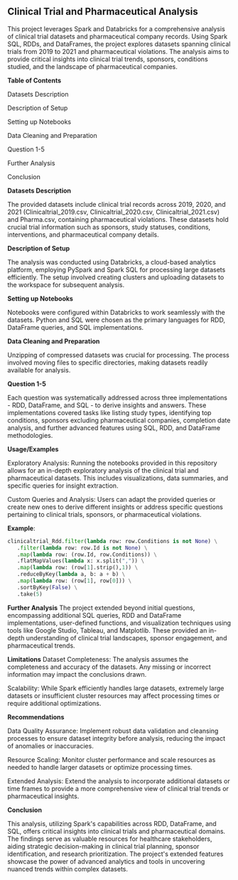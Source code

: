 
## Clinical Trial and Pharmaceutical Analysis

This project leverages Spark and Databricks for a comprehensive analysis of clinical trial datasets and pharmaceutical company records. Using Spark SQL, RDDs, and DataFrames, the project explores datasets spanning clinical trials from 2019 to 2021 and pharmaceutical violations. The analysis aims to provide critical insights into clinical trial trends, sponsors, conditions studied, and the landscape of pharmaceutical companies.

**Table of Contents**

Datasets Description

Description of Setup

Setting up Notebooks

Data Cleaning and Preparation

Question 1-5

Further Analysis

Conclusion

**Datasets Description**

The provided datasets include clinical trial records across 2019, 2020, and 2021 (Clinicaltrial_2019.csv, Clinicaltrial_2020.csv, Clinicaltrial_2021.csv) and Pharma.csv, containing pharmaceutical violations. These datasets hold crucial trial information such as sponsors, study statuses, conditions, interventions, and pharmaceutical company details.

**Description of Setup**

The analysis was conducted using Databricks, a cloud-based analytics platform, employing PySpark and Spark SQL for processing large datasets efficiently. The setup involved creating clusters and uploading datasets to the workspace for subsequent analysis.

**Setting up Notebooks**

Notebooks were configured within Databricks to work seamlessly with the datasets. Python and SQL were chosen as the primary languages for RDD, DataFrame queries, and SQL implementations.

**Data Cleaning and Preparation**

Unzipping of compressed datasets was crucial for processing. The process involved moving files to specific directories, making datasets readily available for analysis.

**Question 1-5**

Each question was systematically addressed across three implementations - RDD, DataFrame, and SQL - to derive insights and answers. These implementations covered tasks like listing study types, identifying top conditions, sponsors excluding pharmaceutical companies, completion date analysis, and further advanced features using SQL, RDD, and DataFrame methodologies.

**Usage/Examples**

Exploratory Analysis: Running the notebooks provided in this repository allows for an in-depth exploratory analysis of the clinical trial and pharmaceutical datasets. This includes visualizations, data summaries, and specific queries for insight extraction.

Custom Queries and Analysis: Users can adapt the provided queries or create new ones to derive different insights or address specific questions pertaining to clinical trials, sponsors, or pharmaceutical violations.

**Example**:
```python
clinicaltrial_Rdd.filter(lambda row: row.Conditions is not None) \
   .filter(lambda row: row.Id is not None) \
   .map(lambda row: (row.Id, row.Conditions)) \
   .flatMapValues(lambda x: x.split(",")) \
   .map(lambda row: (row[1].strip(),1)) \
   .reduceByKey(lambda a, b: a + b) \
   .map(lambda row: (row[1], row[0])) \
   .sortByKey(False) \
   .take(5)
```
**Further Analysis**
The project extended beyond initial questions, encompassing additional SQL queries, RDD and DataFrame implementations, user-defined functions, and visualization techniques using tools like Google Studio, Tableau, and Matplotlib. These provided an in-depth understanding of clinical trial landscapes, sponsor engagement, and pharmaceutical trends.

**Limitations**
Dataset Completeness: The analysis assumes the completeness and accuracy of the datasets. Any missing or incorrect information may impact the conclusions drawn.

Scalability: While Spark efficiently handles large datasets, extremely large datasets or insufficient cluster resources may affect processing times or require additional optimizations.

**Recommendations**

Data Quality Assurance: Implement robust data validation and cleansing processes to ensure dataset integrity before analysis, reducing the impact of anomalies or inaccuracies.

Resource Scaling: Monitor cluster performance and scale resources as needed to handle larger datasets or optimize processing times.

Extended Analysis: Extend the analysis to incorporate additional datasets or time frames to provide a more comprehensive view of clinical trial trends or pharmaceutical insights.


**Conclusion**

This analysis, utilizing Spark's capabilities across RDD, DataFrame, and SQL, offers critical insights into clinical trials and pharmaceutical domains. The findings serve as valuable resources for healthcare stakeholders, aiding strategic decision-making in clinical trial planning, sponsor identification, and research prioritization. The project's extended features showcase the power of advanced analytics and tools in uncovering nuanced trends within complex datasets.
